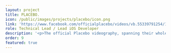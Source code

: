 ```yaml
---
layout: project
title: PLACEBO.
icon: /public/images/projects/placebo/icon.png
link: 'https://www.facebook.com/officialplacebo/videos/vb.55339791254/10153819035051255/?type=2&theater'
role: Technical Lead / Lead iOS Developer
description: '<p>The official Placebo videography, spanning their whole career to date. A collection of high quality videos featuring official promo videos, live shows and documentaries. This is my first <b>tvOS</b> project written completely using <b>Swift</b>.<br />The App streams videos from an S3 instance using <b>AVPlayer</b>; it also integrate <b>IAP</b> to purchase new video channels.</p>'
order: 9
featured: true
---
```

